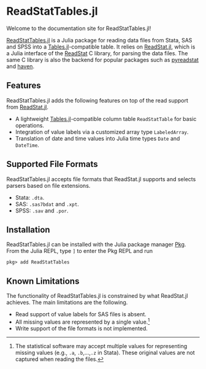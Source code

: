 # ReadStatTables.jl

Welcome to the documentation site for ReadStatTables.jl!

[ReadStatTables.jl](https://github.com/junyuan-chen/ReadStatTables.jl)
is a Julia package for reading data files from Stata, SAS and SPSS into
a [Tables.jl](https://github.com/JuliaData/Tables.jl)-compatible table.
It relies on [ReadStat.jl](https://github.com/queryverse/ReadStat.jl),
which is a Julia interface of the
[ReadStat](https://github.com/WizardMac/ReadStat) C library,
for parsing the data files.
The same C library is also the backend
for popular packages such as [pyreadstat](https://github.com/Roche/pyreadstat)
and [haven](https://github.com/tidyverse/haven).

## Features

ReadStatTables.jl adds the following features on top of the read support
from [ReadStat.jl](https://github.com/queryverse/ReadStat.jl).

- A lightweight [Tables.jl](https://github.com/JuliaData/Tables.jl)-compatible column table `ReadStatTable` for basic operations.
- Integration of value labels via a customized array type `LabeledArray`.
- Translation of date and time values into Julia time types `Date` and `DateTime`.

## Supported File Formats

ReadStatTables.jl accepts file formats that ReadStat.jl supports
and selects parsers based on file extensions.

- Stata: `.dta`.
- SAS: `.sas7bdat` and `.xpt`.
- SPSS: `.sav` and `.por`.

## Installation

ReadStatTables.jl can be installed with the Julia package manager
[Pkg](https://docs.julialang.org/en/v1/stdlib/Pkg/).
From the Julia REPL, type `]` to enter the Pkg REPL and run

```
pkg> add ReadStatTables
```

## Known Limitations

The functionality of ReadStatTables.jl is constrained by what ReadStat.jl achieves.
The main limitations are the following.

- Read support of value labels for SAS files is absent.
- All missing values are represented by a single value.[^1]
- Write support of the file formats is not implemented.

[^1]: The statistical software may accept multiple values for representing missing values (e.g., `.a`, `.b`,...,`.z` in Stata). These original values are not captured when reading the files.
